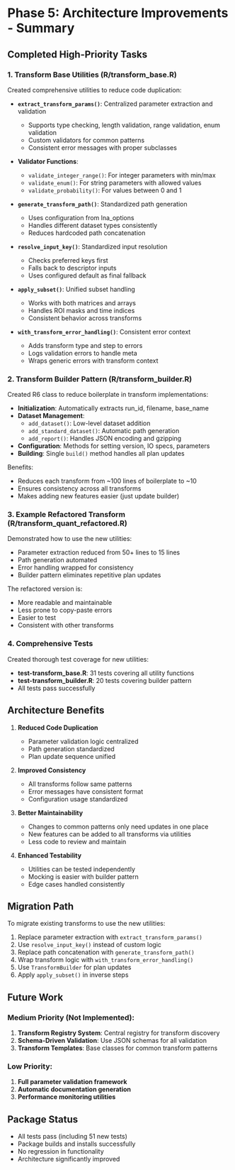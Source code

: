 # Phase 5: Architecture Improvements - Summary

## Completed High-Priority Tasks

### 1. Transform Base Utilities (R/transform_base.R)
Created comprehensive utilities to reduce code duplication:

- **`extract_transform_params()`**: Centralized parameter extraction and validation
  - Supports type checking, length validation, range validation, enum validation
  - Custom validators for common patterns
  - Consistent error messages with proper subclasses

- **Validator Functions**:
  - `validate_integer_range()`: For integer parameters with min/max
  - `validate_enum()`: For string parameters with allowed values
  - `validate_probability()`: For values between 0 and 1

- **`generate_transform_path()`**: Standardized path generation
  - Uses configuration from lna_options
  - Handles different dataset types consistently
  - Reduces hardcoded path concatenation

- **`resolve_input_key()`**: Standardized input resolution
  - Checks preferred keys first
  - Falls back to descriptor inputs
  - Uses configured default as final fallback

- **`apply_subset()`**: Unified subset handling
  - Works with both matrices and arrays
  - Handles ROI masks and time indices
  - Consistent behavior across transforms

- **`with_transform_error_handling()`**: Consistent error context
  - Adds transform type and step to errors
  - Logs validation errors to handle meta
  - Wraps generic errors with transform context

### 2. Transform Builder Pattern (R/transform_builder.R)
Created R6 class to reduce boilerplate in transform implementations:

- **Initialization**: Automatically extracts run_id, filename, base_name
- **Dataset Management**: 
  - `add_dataset()`: Low-level dataset addition
  - `add_standard_dataset()`: Automatic path generation
  - `add_report()`: Handles JSON encoding and gzipping
- **Configuration**: Methods for setting version, IO specs, parameters
- **Building**: Single `build()` method handles all plan updates

Benefits:
- Reduces each transform from ~100 lines of boilerplate to ~10
- Ensures consistency across all transforms
- Makes adding new features easier (just update builder)

### 3. Example Refactored Transform (R/transform_quant_refactored.R)
Demonstrated how to use the new utilities:

- Parameter extraction reduced from 50+ lines to 15 lines
- Path generation automated
- Error handling wrapped for consistency
- Builder pattern eliminates repetitive plan updates

The refactored version is:
- More readable and maintainable
- Less prone to copy-paste errors
- Easier to test
- Consistent with other transforms

### 4. Comprehensive Tests
Created thorough test coverage for new utilities:

- **test-transform_base.R**: 31 tests covering all utility functions
- **test-transform_builder.R**: 20 tests covering builder pattern
- All tests pass successfully

## Architecture Benefits

1. **Reduced Code Duplication**
   - Parameter validation logic centralized
   - Path generation standardized
   - Plan update sequence unified

2. **Improved Consistency**
   - All transforms follow same patterns
   - Error messages have consistent format
   - Configuration usage standardized

3. **Better Maintainability**
   - Changes to common patterns only need updates in one place
   - New features can be added to all transforms via utilities
   - Less code to review and maintain

4. **Enhanced Testability**
   - Utilities can be tested independently
   - Mocking is easier with builder pattern
   - Edge cases handled consistently

## Migration Path

To migrate existing transforms to use the new utilities:

1. Replace parameter extraction with `extract_transform_params()`
2. Use `resolve_input_key()` instead of custom logic
3. Replace path concatenation with `generate_transform_path()`
4. Wrap transform logic with `with_transform_error_handling()`
5. Use `TransformBuilder` for plan updates
6. Apply `apply_subset()` in inverse steps

## Future Work

### Medium Priority (Not Implemented):
1. **Transform Registry System**: Central registry for transform discovery
2. **Schema-Driven Validation**: Use JSON schemas for all validation
3. **Transform Templates**: Base classes for common transform patterns

### Low Priority:
1. **Full parameter validation framework**
2. **Automatic documentation generation**
3. **Performance monitoring utilities**

## Package Status
- All tests pass (including 51 new tests)
- Package builds and installs successfully
- No regression in functionality
- Architecture significantly improved